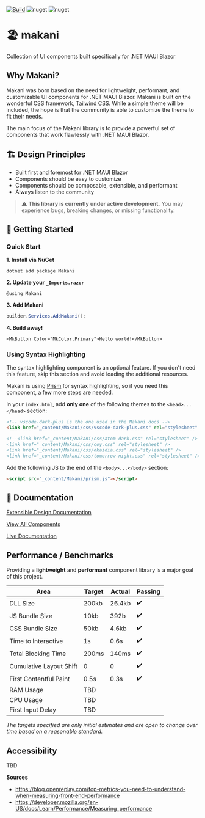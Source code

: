 [![Build](https://github.com/getspacetime/makani/actions/workflows/build.yml/badge.svg)](https://github.com/getspacetime/makani/actions/workflows/build.yml)
![nuget](https://img.shields.io/nuget/dt/makani)
![nuget](https://img.shields.io/nuget/vpre/makani)

# 🏖️ makani
Collection of UI components built specifically for .NET MAUI Blazor

## Why Makani?
Makani was born based on the need for lightweight, performant, and customizable UI components for .NET MAUI Blazor. Makani is built on the wonderful CSS framework, [Tailwind CSS](https://tailwindcss.com/). While a simple theme will be included, the hope is that the community is able to customize the theme to fit their needs. 

The main focus of the Makani library is to provide a powerful set of components that work flawlessly with .NET MAUI Blazor.

## 🏗️ Design Principles
- Built first and foremost for .NET MAUI Blazor
- Components should be easy to customize
- Components should be composable, extensible, and performant
- Always listen to the community

> ⚠️ **This library is currently under active development.** You may experience bugs, breaking changes, or missing functionality.

## 🚀 Getting Started

### Quick Start

**1. Install via NuGet**

```
dotnet add package Makani
```

**2. Update your `_Imports.razor`**

```razor
@using Makani
```

**3. Add Makani**
```csharp
builder.Services.AddMakani();
```

**4. Build away!**
```razor
<MkButton Color="MkColor.Primary">Hello world!</MkButton>
```

### Using Syntax Highlighting
The syntax highlighting component is an optional feature. If you don't need this feature, skip this section and avoid loading the additional resources.

Makani is using [Prism](https://prismjs.com/) for syntax highlighting, so if you need this component, a few more steps are needed. 

In your `index.html`, add **only one** of the following themes to the `<head>...</head>` section:
```html
<!-- vscode-dark-plus is the one used in the Makani docs -->
<link href="_content/Makani/css/vscode-dark-plus.css" rel="stylesheet" />

<!--<link href="_content/Makani/css/atom-dark.css" rel="stylesheet" />
<link href="_content/Makani/css/coy.css" rel="stylesheet" />
<link href="_content/Makani/css/okaidia.css" rel="stylesheet" />
<link href="_content/Makani/css/tomorrow-night.css" rel="stylesheet" />-->
```

Add the following JS to the end of the `<body>...</body>` section:
```html
<script src="_content/Makani/prism.js"></script>
```

## 📖 Documentation

[Extensible Design Documentation](https://github.com/getspacetime/makani/wiki/Extensible-Design)

[View All Components](https://github.com/getspacetime/makani/wiki/Makani-UI-Components)

[Live Documentation](https://getspacetime.github.io/makani/)

## Performance / Benchmarks
Providing a **lightweight** and **performant** component library is a major goal of this project.

| Area | Target | Actual | Passing
| --- | --- | --- | --- |
| DLL Size | 200kb | 26.4kb | ✔️ |
| JS Bundle Size | 10kb | 392b | ✔️ |
| CSS Bundle Size | 50kb | 4.6kb | ✔️ |
| Time to Interactive | 1s | 0.6s | ✔️ |
| Total Blocking Time | 200ms | 140ms | ✔️ |
| Cumulative Layout Shift | 0 | 0 | ✔️ |
| First Contentful Paint | 0.5s | 0.3s | ✔️ |
| RAM Usage | TBD | | |
| CPU Usage | TBD | | |
| First Input Delay | TBD | | |

_The targets specified are only initial estimates and are open to change over time based on a reasonable standard._

## Accessibility
TBD

**Sources**
- https://blog.openreplay.com/top-metrics-you-need-to-understand-when-measuring-front-end-performance
- https://developer.mozilla.org/en-US/docs/Learn/Performance/Measuring_performance
